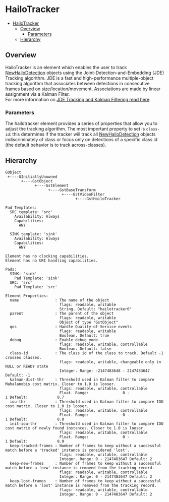 # HailoTracker

- [HailoTracker](#hailotracker)
  - [Overview](#overview)
    - [Parameters](#parameters)
  - [Hierarchy](#hierarchy)

## Overview

HailoTracker is an element which enables the user to track [NewHailoDetection](../write_your_own_application/hailo-objects-api.md#newhailodetection) objects using the Joint-Detection-and-Embedding (JDE) Tracking algorithm. JDE is a fast and high-performance multiple-object tracking algorithm that associates between detections in consecutive frames based on size/location/movement. Associations are made by linear assignment via a Kalman Filter.  
For more information on [JDE Tracking and Kalman Filtering read here](https://github.com/Zhongdao/Towards-Realtime-MOT).

### Parameters
The hailotracker element provides a series of properties that allow you to adjust the tracking algorithm. The most important property to set is `class-id`: this determines if the tracker will track all [NewHailoDetection](../write_your_own_application/hailo-objects-api.md#newhailodetection) objects indiscriminately of class or focus only on detections of a specific class id (the default behavior is to track across-classes). 

## Hierarchy
```
GObject
 +----GInitiallyUnowned
       +----GstObject
             +----GstElement
                   +----GstBaseTransform
                         +----GstVideoFilter
                               +----GstHailoTracker

Pad Templates:
  SRC template: 'src'
    Availability: Always
    Capabilities:
      ANY
  
  SINK template: 'sink'
    Availability: Always
    Capabilities:
      ANY

Element has no clocking capabilities.
Element has no URI handling capabilities.

Pads:
  SINK: 'sink'
    Pad Template: 'sink'
  SRC: 'src'
    Pad Template: 'src'

Element Properties:
  name                : The name of the object
                        flags: readable, writable
                        String. Default: "hailotracker0"
  parent              : The parent of the object
                        flags: readable, writable
                        Object of type "GstObject"
  qos                 : Handle Quality-of-Service events
                        flags: readable, writable
                        Boolean. Default: true
  debug               : Enable debug mode.
                        flags: readable, writable, controllable
                        Boolean. Default: false
  class-id            : The class id of the class to track. Default -1 crosses classes.
                        flags: readable, writable, changeable only in NULL or READY state
                        Integer. Range: -2147483648 - 2147483647 Default: -1 
  kalman-dist-thr     : Threshold used in Kalman filter to compare Mahalanobis cost matrix. Closer to 1.0 is looser.
                        flags: readable, writable, controllable
                        Float. Range:               0 -               1 Default:             0.7 
  iou-thr             : Threshold used in Kalman filter to compare IOU cost matrix. Closer to 1.0 is looser.
                        flags: readable, writable, controllable
                        Float. Range:               0 -               1 Default:             0.8 
  init-iou-thr        : Threshold used in Kalman filter to compare IOU cost matrix of newly found instances. Closer to 1.0 is looser.
                        flags: readable, writable, controllable
                        Float. Range:               0 -               1 Default:             0.9 
  keep-tracked-frames : Number of frames to keep without a successful match before a 'tracked' instance is considered 'lost'.
                        flags: readable, writable, controllable
                        Integer. Range: 0 - 2147483647 Default: 2 
  keep-new-frames     : Number of frames to keep without a successful match before a 'new' instance is removed from the tracking record.
                        flags: readable, writable, controllable
                        Integer. Range: 0 - 2147483647 Default: 2 
  keep-lost-frames    : Number of frames to keep without a successful match before a 'lost' instance is removed from the tracking record.
                        flags: readable, writable, controllable
                        Integer. Range: 0 - 2147483647 Default: 2
```